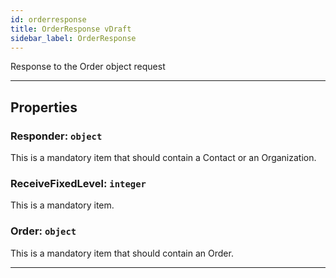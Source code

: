 ```yaml
---
id: orderresponse
title: OrderResponse vDraft
sidebar_label: OrderResponse
---
```


Response to the Order object request

---

## Properties

###  Responder: `object`

This is a <span class="mandatory property">mandatory</span> item that should contain a <span class="object property">Contact</span> or an <span class="object property">Organization</span>.

###  ReceiveFixedLevel: `integer`

This is a <span class="mandatory property">mandatory</span> item.

###  Order: `object`

This is a mandatory item that should contain an <span class="object property">Order</span>.

---